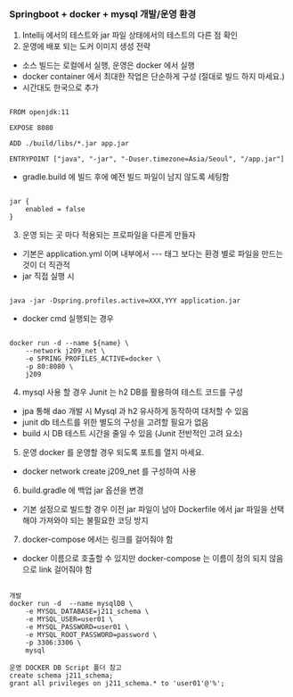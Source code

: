 ### Springboot + docker + mysql 개발/운영 환경 
1. Intellij 에서의 테스트와 jar 파일 상태에서의 테스트의 다른 점 확인
2. 운영에 배포 되는 도커 이미지 생성 전략 
  - 소스 빌드는 로컬에서 실행, 운영은 docker 에서 실행
  - docker container 에서 최대한 작업은 단순하게 구성 (절대로 빌드 하지 마세요.)
  - 시간대도 한국으로 추가
<pre><code>
FROM openjdk:11

EXPOSE 8080

ADD ./build/libs/*.jar app.jar

ENTRYPOINT ["java", "-jar", "-Duser.timezone=Asia/Seoul", "/app.jar"]
</code></pre>
  - gradle.build 에 빌드 후에 예전 빌드 파일이 남지 않도록 세팅함
<pre><code>
jar {
    enabled = false
}
</code></pre>
3. 운영 되는 곳 마다 적용되는 프로파일을 다른게 만들자
  - 기본은 application.yml 이며 내부에서 --- 태그 보다는 환경 별로 파일을 만드는 것이 더 직관적
  - jar 직접 실행 시
<pre><code>
java -jar -Dspring.profiles.active=XXX,YYY application.jar
</code></pre>
  - docker cmd 실행되는 경우 
<pre><code>
docker run -d --name ${name} \
    --network j209_net \
    -e SPRING_PROFILES_ACTIVE=docker \
    -p 80:8080 \
    j209
</code></pre>

4. mysql 사용 할 경우 Junit 는 h2 DB를 활용하여 테스트 코드를 구성
  - jpa 통해 dao 개발 시 Mysql 과 h2 유사하게 동작하여 대처할 수 있음
  - junit db 테스트를 위한 별도의 구성을 고려할 필요가 없음 
  - build 시 DB 테스트 시간을 줄일 수 있음 (Junit 전반적인 고려 요소)
  
5. 운영 docker 를 운영할 경우 되도록 포트를 열지 마세요.
  - docker network create j209_net 를 구성하여 사용

6. build.gradle 에 백업 jar 옵션을 변경
  - 기본 설정으로 빌드할 경우 이전 jar 파일이 남아 Dockerfile 에서 jar 파일을 선택해야 가져와야 되는 불필요한 코딩 방지 

7. docker-compose 에서는 링크를 걸어줘야 함
  - docker 이름으로 호출할 수 있지만 docker-compose 는 이름이 정의 되지 않음으로 link 걸어줘야 함

<pre><code>
개발 
docker run -d  --name mysqlDB \
    -e MYSQL_DATABASE=j211_schema \
    -e MYSQL_USER=user01 \
    -e MYSQL_PASSWORD=user01 \
    -e MYSQL_ROOT_PASSWORD=password \
    -p 3306:3306 \
    mysql

운영 DOCKER DB Script 폴더 참고
create schema j211_schema;
grant all privileges on j211_schema.* to 'user01'@'%';
</code></pre>